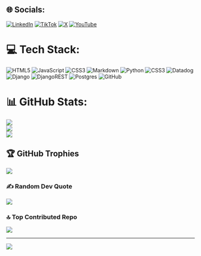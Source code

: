 
## 🌐 Socials:
[![LinkedIn](https://img.shields.io/badge/LinkedIn-%230077B5.svg?logo=linkedin&logoColor=white)](https://linkedin.com/in/HendryAvila) [![TikTok](https://img.shields.io/badge/TikTok-%23000000.svg?logo=TikTok&logoColor=white)](https://tiktok.com/@HendryCode) [![X](https://img.shields.io/badge/X-black.svg?logo=X&logoColor=white)](https://x.com/HendryCode) [![YouTube](https://img.shields.io/badge/YouTube-%23FF0000.svg?logo=YouTube&logoColor=white)](https://youtube.com/@HendryCode) 

# 💻 Tech Stack:
![HTML5](https://img.shields.io/badge/html5-%23E34F26.svg?style=for-the-badge&logo=html5&logoColor=white) ![JavaScript](https://img.shields.io/badge/javascript-%23323330.svg?style=for-the-badge&logo=javascript&logoColor=%23F7DF1E) ![CSS3](https://img.shields.io/badge/css3-%231572B6.svg?style=for-the-badge&logo=css3&logoColor=white) ![Markdown](https://img.shields.io/badge/markdown-%23000000.svg?style=for-the-badge&logo=markdown&logoColor=white) ![Python](https://img.shields.io/badge/python-3670A0?style=for-the-badge&logo=python&logoColor=ffdd54) ![CSS3](https://img.shields.io/badge/css3-%231572B6.svg?style=for-the-badge&logo=css3&logoColor=white) ![Datadog](https://img.shields.io/badge/datadog-%23632CA6.svg?style=for-the-badge&logo=datadog&logoColor=white) ![Django](https://img.shields.io/badge/django-%23092E20.svg?style=for-the-badge&logo=django&logoColor=white) ![DjangoREST](https://img.shields.io/badge/DJANGO-REST-ff1709?style=for-the-badge&logo=django&logoColor=white&color=ff1709&labelColor=gray) ![Postgres](https://img.shields.io/badge/postgres-%23316192.svg?style=for-the-badge&logo=postgresql&logoColor=white) ![GitHub](https://img.shields.io/badge/github-%23121011.svg?style=for-the-badge&logo=github&logoColor=white)
# 📊 GitHub Stats:
![](https://github-readme-stats.vercel.app/api?username=HendryAvila&theme=dark&hide_border=false&include_all_commits=false&count_private=false)<br/>
![](https://github-readme-streak-stats.herokuapp.com/?user=HendryAvila&theme=dark&hide_border=false)<br/>
![](https://github-readme-stats.vercel.app/api/top-langs/?username=HendryAvila&theme=dark&hide_border=false&include_all_commits=false&count_private=false&layout=compact)

## 🏆 GitHub Trophies
![](https://github-profile-trophy.vercel.app/?username=HendryAvila&theme=radical&no-frame=false&no-bg=true&margin-w=4)

### ✍️ Random Dev Quote
![](https://quotes-github-readme.vercel.app/api?type=horizontal&theme=radical)

### 🔝 Top Contributed Repo
![](https://github-contributor-stats.vercel.app/api?username=HendryAvila&limit=5&theme=dark&combine_all_yearly_contributions=true)

---
[![](https://visitcount.itsvg.in/api?id=HendryAvila&icon=0&color=0)](https://visitcount.itsvg.in)

<!-- Proudly created with GPRM ( https://gprm.itsvg.in ) -->

